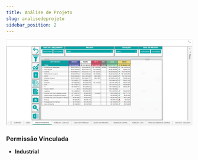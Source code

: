 ```yaml
---
title: Análise de Projeto
slug: analisedeprojeto
sidebar_position: 2
---
```


![Alt text](image-2.png)





### Permissão Vinculada

- **Industrial**